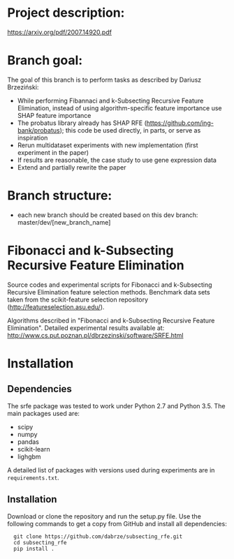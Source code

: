 # Project description:
https://arxiv.org/pdf/2007.14920.pdf
# Branch goal:
The goal of this branch is to perform tasks as described by Dariusz Brzeziński:
 - While performing Fibannaci and k-Subsecting Recursive Feature Elimination, instead of using
algorithm-specific feature importance use SHAP feature importance
 - The probatus library already has SHAP RFE (https://github.com/ing-bank/probatus); this code
be used directly, in parts, or serve as inspiration
 - Rerun multidataset experiments with new implementation (first experiment in the paper)
 - If results are reasonable, the case study to use gene expression data
 - Extend and partially rewrite the paper

 # Branch structure:
  - each new branch should be created based on this dev branch: master/dev/[new_branch_name]

# Fibonacci and k-Subsecting Recursive Feature Elimination

Source codes and experimental scripts for Fibonacci and k-Subsecting
Recursive Elimination feature selection methods. Benchmark data sets taken from
the scikit-feature selection repository (http://featureselection.asu.edu/).

Algorithms described in "Fibonacci and k-Subsecting Recursive Feature 
Elimination". Detailed experimental 
results available at:
http://www.cs.put.poznan.pl/dbrzezinski/software/SRFE.html


# Installation


## Dependencies

The srfe package was tested to work under Python 2.7 and Python 3.5. The main
packages used are:

- scipy
- numpy
- pandas
- scikit-learn
- lighgbm

A detailed list of packages with versions used during experiments are in
`requirements.txt`.

## Installation

Download or clone the repository and run the setup.py file. Use the following
commands to get a copy from GitHub and install all dependencies:

```
  git clone https://github.com/dabrze/subsecting_rfe.git
  cd subsecting_rfe
  pip install .
```
